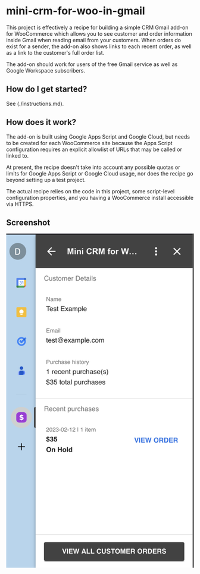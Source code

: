 # mini-crm-for-woo-in-gmail

This project is effectively a recipe for building a simple CRM Gmail add-on for WooCommerce which allows you to see customer and order information inside Gmail when reading email from your customers. When orders do exist for a sender, the add-on also shows links to each recent order, as well as a link to the customer's full order list.

The add-on should work for users of the free Gmail service as well as Google Workspace subscribers.

## How do I get started?

See (./instructions.md).

## How does it work?

The add-on is built using Google Apps Script and Google Cloud, but needs to be created for each WooCommerce site because the Apps Script configuration requires an explicit allowlist of URLs that may be called or linked to.

At present, the recipe doesn't take into account any possible quotas or limits for Google Apps Script or Google Cloud usage, nor does the recipe go beyond setting up a test project.

The actual recipe relies on the code in this project, some script-level configuration properties, and you having a WooCommerce install accessible via HTTPS.

## Screenshot

![Screenshot](screenshot1.png)
